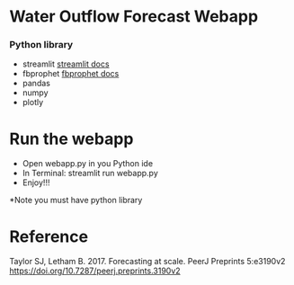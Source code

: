﻿# Water Outflow Forecast Webapp
 ### Python library ###
 - streamlit [streamlit docs](https://streamlit.io)
 - fbprophet [fbprophet docs](https://facebook.github.io/prophet/)
 - pandas
 - numpy
 - plotly

# Run the webapp
- Open webapp.py in you Python ide
- In Terminal: streamlit run webapp.py 
- Enjoy!!!

*Note you must have python library

# Reference

Taylor SJ, Letham B. 2017. Forecasting at scale. PeerJ Preprints 5:e3190v2 https://doi.org/10.7287/peerj.preprints.3190v2
